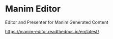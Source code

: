 # Manim Editor
Editor and Presenter for Manim Generated Content

https://manim-editor.readthedocs.io/en/latest/



